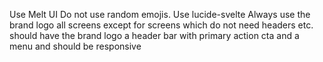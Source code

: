 Use Melt UI
Do not use random emojis.
Use lucide-svelte
Always use the brand logo
all screens except for screens which do not need headers etc. should have the brand logo a header bar with primary action cta and a menu and should be responsive